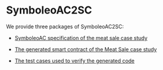 # SymboleoAC2SC 
We provide three packages of SymboleoAC2SC:
- [SymboleoAC specification of the meat sale case study](https://github.com/Smart-Contract-Modelling-uOttawa/SymboleoAC2SC/blob/main/SymboleoAC_Specification_MeatSale.symboleo)

- [The generated smart contract of the Meat Sale case study](https://github.com/Smart-Contract-Modelling-uOttawa/SymboleoAC2SC/tree/main/MeatSale)
- [The test cases used to verify the generated code](https://github.com/Smart-Contract-Modelling-uOttawa/SymboleoAC2SC/tree/main/Test)

